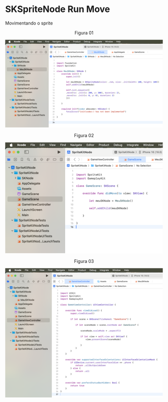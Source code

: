 # SKSpriteNode Run Move

Movimentando o sprite

<div align="center">
Figura 01
</div>

![](Imagens/SpriteNode-RunSequence-Img01.png)

<div align="center">
Figura 02
</div>

![](Imagens/SpriteNode-Run-Img02.png)

<div align="center">
Figura 03
</div>

![](Imagens/SpriteNode-Run-Img03.png)